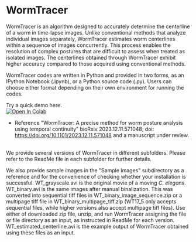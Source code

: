# WormTracer

WormTracer is an algorithm designed to accurately determine the centerline of a worm in time-lapse images. Unlike conventional methods that analyze individual images separately, WormTracer estimates worm centerlines within a sequence of images concurrently. This process enables the resolution of complex postures that are difficult to assess when treated as isolated images. The centerlines obtained through WormTracer exhibit higher accuracy compared to those acquired using conventional methods.

WormTracer codes are written in Python and provided in two forms, as an IPython Notebook (.ipynb), or a Python source code (.py). Users can choose either format depending on their own environment for running the codes.

Try a quick demo here.<br>
<a target="_blank" href="https://colab.research.google.com/github/yuichiiino1/WormTracer/blob/main/WormTracer19_3/WT19_3_demo.ipynb">
  <img src="https://colab.research.google.com/assets/colab-badge.svg" alt="Open In Colab"/>
</a>

- Reference
"WormTracer: A precise method for worm posture analysis using temporal continuity"
bioRxiv 2023.12.11.571048; doi: https://doi.org/10.1101/2023.12.11.571048
and a manuscript under review.<br><br>

We provide several versions of WormTracer in different subfolders. Please refer to the ReadMe file in each subfolder for further details.

We also provide sample images in the "Sample Images" subdirectory as a reference and for the convenience of checking whether your installation is successful.
WT_grayscale.avi is the original movie of a moving _C. elegans_. WT_binary.avi is the same images after manual binalization. This was converted into sequential tiff files in WT_binary_image_sequence.zip or a multipage tiff file in WT_binary_multipage_tiff.zip (WT17_5 only accepts sequential files, while higher versions also accept multipage tiff files). Use either of downloaded zip file, unzip, and run WormTracer assigning the file or file directory as an input, as instructed in ReadMe for each version.
WT_estimated_centerline.avi is the example output of WormTracer obtained using these files as an input.

